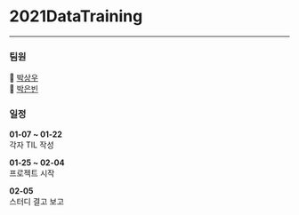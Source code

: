 # 2021DataTraining
---
### 팀원
🙈 [박상우](https://github.com/SangWoo9734)  
👾 [박은빈](https://github.com/42cosmos)

### 일정

**01-07 ~ 01-22**  
각자 TIL 작성
  
**01-25 ~ 02-04**  
프로젝트 시작  
  
**02-05**  
스터디 결고 보고  
